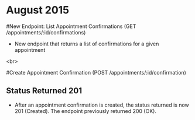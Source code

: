 # August 2015

#New Endpoint: List Appointment Confirmations (GET /appointments/:id/confirmations)
 
- New endpoint that returns a list of confirmations for a given appointment

<br\>

#Create Appointment Confirmation (POST /appointments/:id/confirmation)
## Status Returned 201

- After an appointment confirmation is created, the status returned is now 201 (Created). The endpoint previously returned 200 (OK).